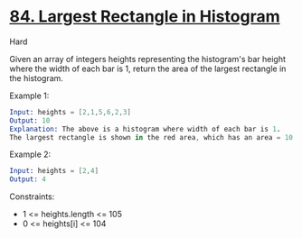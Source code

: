 # [84. Largest Rectangle in Histogram](https://leetcode.com/problems/largest-rectangle-in-histogram/)

Hard

Given an array of integers heights representing the histogram's bar height where the width of each bar is 1, return the area of the largest rectangle in the histogram.

Example 1:

```s
Input: heights = [2,1,5,6,2,3]
Output: 10
Explanation: The above is a histogram where width of each bar is 1.
The largest rectangle is shown in the red area, which has an area = 10 units.
```

Example 2:

```s
Input: heights = [2,4]
Output: 4
```

Constraints:

- 1 <= heights.length <= 105
- 0 <= heights[i] <= 104
